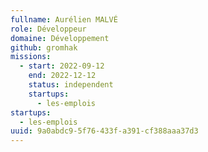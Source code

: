 ```yaml
---
fullname: Aurélien MALVÉ
role: Développeur
domaine: Développement
github: gromhak
missions:
  - start: 2022-09-12
    end: 2022-12-12
    status: independent
    startups:
      - les-emplois
startups:
  - les-emplois
uuid: 9a0abdc9-5f76-433f-a391-cf388aaa37d3
---
```

